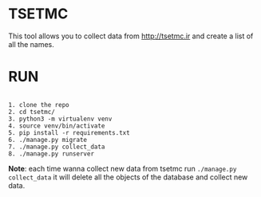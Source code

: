 # TSETMC
This tool allows you to collect data from http://tsetmc.ir and create a list of all the names.


# RUN
~~~~~~~~~~~~~~~~

1. clone the repo
2. cd tsetmc/
3. python3 -m virtualenv venv
4. source venv/bin/activate
5. pip install -r requirements.txt
6. ./manage.py migrate  
7. ./manage.py collect_data
8. ./manage.py runserver

~~~~~~~~~~~~~~~~

**Note**: each time wanna collect new data from tsetmc run `./manage.py collect_data` it will delete all the objects of the database and collect new data.
